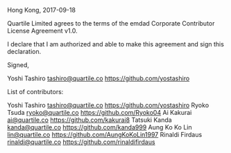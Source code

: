 Hong Kong, 2017-09-18

Quartile Limited agrees to the terms of the emdad Corporate Contributor License Agreement v1.0.

I declare that I am authorized and able to make this agreement and sign this declaration.

Signed,

Yoshi Tashiro tashiro@quartile.co https://github.com/yostashiro

List of contributors:

Yoshi Tashiro tashiro@quartile.co https://github.com/yostashiro
Ryoko Tsuda ryoko@quartile.co https://github.com/Ryoko04
Ai Kakurai ai@quartile.co https://github.com/kakurai8
Tatsuki Kanda kanda@quartile.co https://github.com/kanda999
Aung Ko Ko Lin lin@quartile.co https://github.com/AungKoKoLin1997
Rinaldi Firdaus rinaldi@quartile.co https://github.com/rinaldifirdaus
